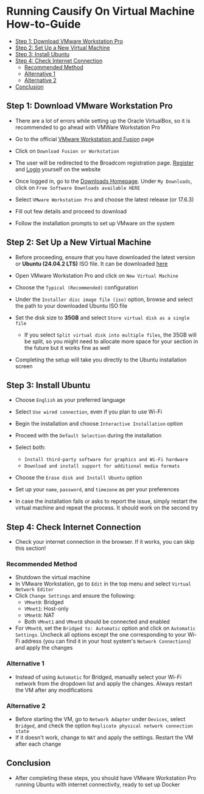 # **Running Causify On Virtual Machine How-to-Guide**

<!-- toc -->

- [Step 1: Download VMware Workstation Pro](#step-1-download-vmware-workstation-pro)
- [Step 2: Set Up a New Virtual Machine](#step-2-set-up-a-new-virtual-machine)
- [Step 3: Install Ubuntu](#step-3-install-ubuntu)
- [Step 4: Check Internet Connection](#step-4-check-internet-connection)
  * [Recommended Method](#recommended-method)
  * [Alternative 1](#alternative-1)
  * [Alternative 2](#alternative-2)
- [Conclusion](#conclusion)

<!-- tocstop -->

## Step 1: Download VMware Workstation Pro

- There are a lot of errors while setting up the Oracle VirtualBox, so it is
  recommended to go ahead with VMWare Workstation Pro

- Go to the official
  [VMware Workstation and Fusion](https://www.vmware.com/products/desktop-hypervisor/workstation-and-fusion)
  page
- Click on `Download Fusion or Workstation`
- The user will be redirected to the Broadcom registration page.
  [Register](https://profile.broadcom.com/web/registration) and
  [Login](https://access.broadcom.com/default/ui/v1/signin/) yourself on the
  website
- Once logged in, go to the
  [Downloads Homepage](https://support.broadcom.com/group/ecx/downloads). Under
  `My Downloads`, click on `Free Software Downloads available HERE`
- Select `VMware Workstation Pro` and choose the latest release (or 17.6.3)
- Fill out few details and proceed to download
- Follow the installation prompts to set up VMware on the system

## Step 2: Set Up a New Virtual Machine

- Before proceeding, ensure that you have downloaded the latest version or
  **Ubuntu (24.04.2 LTS)** ISO file. It can be downloaded
  [here](https://ubuntu.com/download/desktop)

- Open VMware Workstation Pro and click on `New Virtual Machine`
- Choose the `Typical (Recommended)` configuration
- Under the `Installer disc image file (iso)` option, browse and select the path
  to your downloaded Ubuntu ISO file
- Set the disk size to **35GB** and select `Store virtual disk as a single file`
  - If you select `Split virtual disk into multiple files`, the 35GB will be
    split, so you might need to allocate more space for your section in the
    future but it works fine as well
- Completing the setup will take you directly to the Ubuntu installation screen

## Step 3: Install Ubuntu

- Choose `English` as your preferred language
- Select `Use wired connection`, even if you plan to use Wi-Fi
- Begin the installation and choose `Interactive Installation` option
- Proceed with the `Default Selection` during the installation
- Select both:
  - `Install third-party software for graphics and Wi-Fi hardware`
  - `Download and install support for additional media formats`
- Choose the `Erase disk and Install Ubuntu` option
- Set up your `name`, `password`, and `timezone` as per your preferences

- In case the installation fails or asks to report the issue, simply restart the
  virtual machine and repeat the process. It should work on the second try

## Step 4: Check Internet Connection

- Check your internet connection in the browser. If it works, you can skip this
  section!

### Recommended Method

- Shutdown the virtual machine
- In VMware Workstation, go to `Edit` in the top menu and select
  `Virtual Network Editor`
- Click `Change Settings` and ensure the following:
  - `VMnet0`: Bridged
  - `VMnet1`: Host-only
  - `VMnet8`: NAT
  - Both `VMnet1` and `VMnet8` should be connected and enabled
- For `VMnet0`, set the `Bridged to: Automatic` option and click on
  `Automatic Settings`. Uncheck all options except the one corresponding to your
  Wi-Fi address (you can find it in your host system's `Network Connections`)
  and apply the changes

### Alternative 1

- Instead of using `Automatic` for Bridged, manually select your Wi-Fi network
  from the dropdown list and apply the changes. Always restart the VM after any
  modifications

### Alternative 2

- Before starting the VM, go to `Network Adapter` under `Devices`, select
  `Bridged`, and check the option `Replicate physical network connection state`
- If it doesn't work, change to `NAT` and apply the settings. Restart the VM
  after each change

## Conclusion

- After completing these steps, you should have VMware Workstation Pro running
  Ubuntu with internet connectivity, ready to set up Docker
